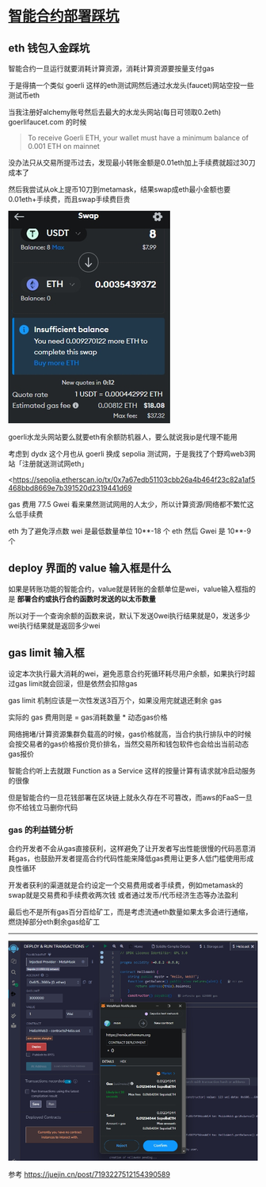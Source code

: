 # [智能合约部署踩坑](/2023/12/smart_contract.md)

## eth 钱包入金踩坑

智能合约一旦运行就要消耗计算资源，消耗计算资源要按量支付gas

于是得搞一个类似 goerli 这样的eth测试网然后通过水龙头(faucet)网站空投一些测试币eth

当我注册好alchemy账号然后去最大的水龙头网站(每日可领取0.2eth) goerlifaucet.com 的时候

> To receive Goerli ETH, your wallet must have a minimum balance of 0.001 ETH on mainnet

没办法只从交易所提币过去，发现最小转账金额是0.01eth加上手续费就超过30刀成本了

然后我尝试从ok上提币10刀到metamask，结果swap成eth最小金额也要0.01eth+手续费，而且swap手续费巨贵

![](swap.png)

goerli水龙头网站要么就要eth有余额防机器人，要么就说我ip是代理不能用

考虑到 dydx 这个月也从 goerli 换成 sepolia 测试网，于是我找了个野鸡web3网站「注册就送测试网eth」

<https://sepolia.etherscan.io/tx/0x7a67edb51103cbb26a4b464f23c82a1af5468bbd8669e7b391520d2319441d69

gas 费用 77.5 Gwei 看来果然测试网用的人太少，所以计算资源/网络都不繁忙这么低手续费

eth 为了避免浮点数 wei 是最低数量单位 10**-18 个 eth 然后 Gwei 是 10**-9个

## deploy 界面的 value 输入框是什么

如果是转账功能的智能合约，value就是转账的金额单位是wei，value输入框指的是 **部署合约或执行合约函数时发送的以太币数量**

所以对于一个查询余额的函数来说，默认下发送0wei执行结果就是0，发送多少wei执行结果就是返回多少wei

## gas limit 输入框

设定本次执行最大消耗的wei，避免恶意合约死循环耗尽用户余额，如果执行时超过gas limit就会回滚，但是依然会扣除gas

gas limit 机制应该是一次性发送3百万个，如果没用完就退还剩余 gas

实际的 gas 费用则是 = gas消耗数量 * 动态gas价格

网络拥堵/计算资源集群负载高的时候，gas价格就高，当合约执行排队中的时候会按交易者的gas价格报价竞价排名，当然交易所和钱包软件也会给出当前动态gas报价

智能合约听上去就跟 Function as a Service 这样的按量计算有请求就冷启动服务的很像

但是智能合约一旦花钱部署在区块链上就永久存在不可篡改，而aws的FaaS一旦你不给钱立马删你代码

### gas 的利益链分析

合约开发者不会从gas直接获利，这样避免了让开发者写出性能很慢的代码恶意消耗gas，也鼓励开发者提高合约代码性能来降低gas费用让更多人低门槛使用形成良性循环

开发者获利的渠道就是合约设定一个交易费用或者手续费，例如metamask的swap就是交易费和手续费收两次钱 或者通过发币/代币经济生态等办法盈利

最后也不是所有gas百分百给矿工，而是考虑流通eth数量如果太多会进行通缩，燃烧掉部分eth剩余gas给矿工

---

![](smart_contract_gas.png)

参考 <https://juejin.cn/post/7193227512154390589>
